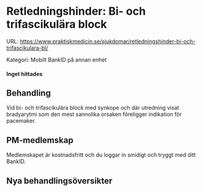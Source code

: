 # Retledningshinder: Bi- och trifascikulära block

URL: https://www.praktiskmedicin.se/sjukdomar/retledningshinder-bi-och-trifascikulara-bl/



Kategori: Mobilt BankID på annan enhet

#### Inget hittades

## Behandling

Vid bi- och trifascikulära block med synkope och där utredning visat bradyarytmi som den mest sannolika orsaken föreligger indikation för pacemaker.

## PM-medlemskap

Medlemskapet är kostnadsfritt och du loggar in smidigt och tryggt med ditt BankID.

## Nya behandlingsöversikter

